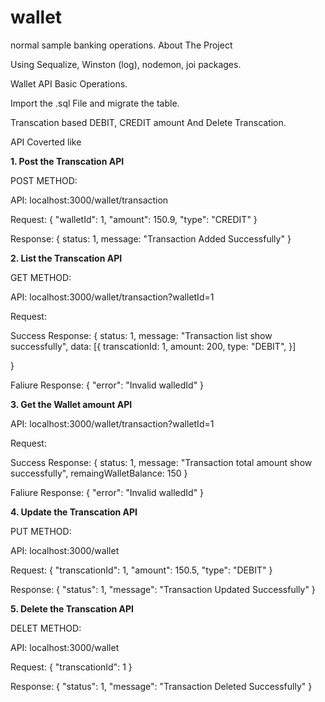 # wallet
normal sample banking operations.
About The Project

Using Sequalize, Winston (log), nodemon, joi packages.

Wallet API Basic Operations.

Import the .sql File and migrate the table.

Transcation based DEBIT, CREDIT amount And Delete Transcation.

API Coverted like

**1. Post the Transcation API**

POST METHOD:

API: localhost:3000/wallet/transaction

Request:
{
"walletId": 1,
"amount": 150.9,
"type": "CREDIT"
}

Response:
{
    status: 1,
    message: "Transaction Added Successfully"
}

**2. List the Transcation API**

GET METHOD:

API: localhost:3000/wallet/transaction?walletId=1

Request:

Success Response:
{
    status: 1,
     message: "Transaction list show successfully", 
     data: [{
        transcationId: 1,
        amount: 200,
        type: "DEBIT",
     }]
     
}

Faliure Response:
{
    "error": "Invalid walledId"
}

**3. Get the Wallet amount API**

API: localhost:3000/wallet/transaction?walletId=1

Request:

Success Response:
{
 status: 1,
  message: "Transaction total amount show successfully", 
  remaingWalletBalance: 150
}

Faliure Response:
{
    "error": "Invalid walledId"
}

**4. Update the Transcation API**

PUT METHOD:

API: localhost:3000/wallet

Request:
{
     "transcationId": 1,
    "amount": 150.5,
    "type": "DEBIT"
}

Response:
{
    "status": 1,
    "message": "Transaction Updated Successfully"
}

**5. Delete the Transcation API**

DELET METHOD:

API: localhost:3000/wallet

Request:
{
    "transcationId": 1
}

Response:
{
    "status": 1,
    "message": "Transaction Deleted Successfully"
}
